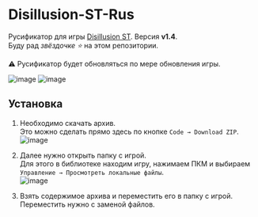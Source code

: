# Disillusion-ST-Rus

Русификатор для игры [Disillusion ST](https://store.steampowered.com/app/2775370). Версия **v1.4**.  
Буду рад *звёздочке ⭐* на этом репозитории.

⚠️ Русификатор будет обновляться по мере обновления игры.

![image](https://github.com/FaetterP/Disillusion-ST-Rus/assets/56697273/ed518220-a240-4c11-ac1c-2b785b11ebbf)
![image](https://github.com/user-attachments/assets/b16e5d1a-3112-48dc-ae49-41e6187b04bb)

## Установка

1) Необходимо скачать архив.  
Это можно сделать прямо здесь по кнопке `Code → Download ZIP`.  
![image](https://github.com/FaetterP/Disillusion-ST-Rus/assets/56697273/9b0870b7-cf57-4740-a4cd-c5bf4efdc5ec)

2) Далее нужно открыть папку с игрой.  
Для этого в библиотеке находим игру, нажимаем ПКМ и выбираем `Управление → Просмотреть локальные файлы`.  
![image](https://github.com/user-attachments/assets/ce254c13-2d8e-4f01-ada8-04edf9ffdfa0)

3) Взять содержимое архива и переместить его в папку с игрой. Переместить нужно с заменой файлов.

